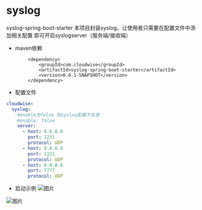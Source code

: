 # syslog
syslog-spring-boot-starter
本项目封装syslog，让使用者只需要在配置文件中添加相关配置 即可开启syslogserver（服务端/接收端）

- maven依赖
```pom
        <dependency>
            <groupId>com.cloudwise</groupId>
            <artifactId>syslog-spring-boot-starter</artifactId>
            <version>0.0.1-SNAPSHOT</version>
        </dependency>
```
- 配置文件
```yaml
cloudwise:
  syslog:
    #enable为false 则syslog配置不生效
    #enable: false
    server:
      - host: 0.0.0.0
        port: 1231
        protocol: UDP
      - host: 0.0.0.0
        port: 1121
        protocol: UDP
      - host: 0.0.0.0
        port: 7777
        protocol: UDP
```
- 启动示例
![图片](https://user-images.githubusercontent.com/44597411/126607211-bfdba270-9de1-4e7b-ad26-ec75747a6cf6.png)

![图片](https://user-images.githubusercontent.com/44597411/126607104-1e5e3620-2053-4efe-9437-65d08238f5a6.png)
